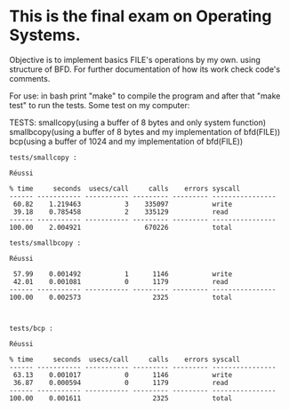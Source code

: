 # This is the final exam on Operating Systems.

Objective is to implement basics FILE's operations by my own.
using structure of BFD.
For further documentation of how its work check code's comments.

For use:
in bash print
"make" to compile the program
and after that "make test" to run the tests.
Some test on my computer:

TESTS:
smallcopy(using a buffer of 8 bytes and only system function)
smallbcopy(using a buffer of 8 bytes and my implementation of bfd(FILE))
bcp(using a buffer of 1024 and my implementation of bfd(FILE))
```
tests/smallcopy :

Réussi

% time     seconds  usecs/call     calls    errors syscall
------ ----------- ----------- --------- --------- ----------------
 60.82    1.219463           3    335097           write
 39.18    0.785458           2    335129           read
------ ----------- ----------- --------- --------- ----------------
100.00    2.004921                670226           total

tests/smallbcopy :

Réussi

 57.99    0.001492           1      1146           write
 42.01    0.001081           0      1179           read
------ ----------- ----------- --------- --------- ----------------
100.00    0.002573                  2325           total



tests/bcp :

Réussi

% time     seconds  usecs/call     calls    errors syscall
------ ----------- ----------- --------- --------- ----------------
 63.13    0.001017           0      1146           write
 36.87    0.000594           0      1179           read
------ ----------- ----------- --------- --------- ----------------
100.00    0.001611                  2325           total
```
